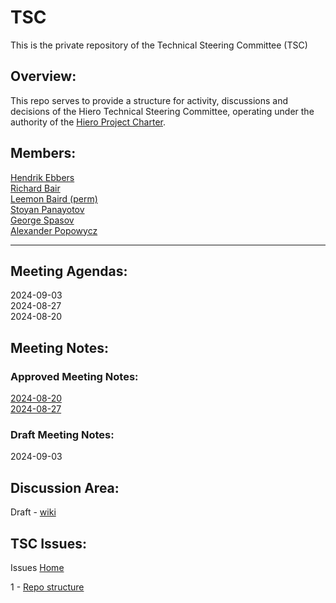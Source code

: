 # TSC

This is the private repository of the Technical Steering Committee (TSC)

## Overview:
This repo serves to provide a structure for activity, discussions and decisions of the Hiero Technical Steering Committee, operating under the authority of the [Hiero Project Charter](https://github.com/LFDT-Hiero/hiero/blob/main/technical-charter.md).

## Members:
[Hendrik Ebbers](https://github.com/hendrikebbers)\
[Richard Bair](https://github.com/rbair23)\
[Leemon Baird (perm)](https://github.com/lbaird)\
[Stoyan Panayotov](https://github.com/Perseverance)\
[George Spasov](https://github.com/Perseverance)\
[Alexander Popowycz](https://github.com/popowycz)

***

## Meeting Agendas:
2024-09-03\
2024-08-27\
2024-08-20

## Meeting Notes:
### Approved Meeting Notes:

[2024-08-20](https://github.com/LFDT-Hiero/tsc/blob/main/minutes/2024-08-20.md)\
[2024-08-27](https://github.com/LFDT-Hiero/tsc/blob/main/minutes/2024-08-27.md)

### Draft Meeting Notes:
2024-09-03


## Discussion Area:
Draft - [wiki](https://github.com/LFDT-Hiero/tsc/wiki/TSC-Discussion-Wiki)

## TSC Issues:
Issues [Home](https://github.com/LFDT-Hiero/tsc/issues)

1 - [Repo structure](https://github.com/LFDT-Hiero/tsc/issues/1)
